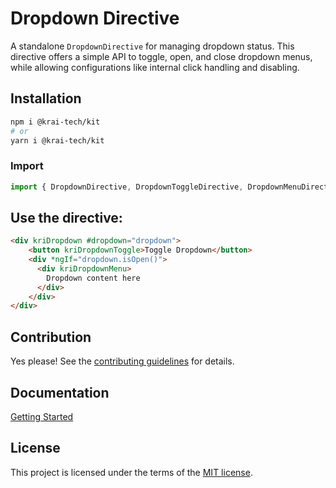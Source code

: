 
# Dropdown Directive

A standalone `DropdownDirective` for managing dropdown status. This directive offers a simple API to toggle, open, and close dropdown menus, while allowing configurations like internal click handling and disabling.

## Installation

```bash
npm i @krai-tech/kit
# or
yarn i @krai-tech/kit
```

### Import
```ts
import { DropdownDirective, DropdownToggleDirective, DropdownMenuDirective } from '@krai-tech/kit/common/directives/dropdown';
```

## Use the directive:

```html
<div kriDropdown #dropdown="dropdown">
    <button kriDropdownToggle>Toggle Dropdown</button>
    <div *ngIf="dropdown.isOpen()">
      <div kriDropdownMenu>
        Dropdown content here
      </div>
    </div>
</div>
```

## Contribution

Yes please! See the
[contributing guidelines](https://krai-kit.dev/en/docs/contribution)
for details.

## Documentation
[Getting Started](https://krai-kit.dev/en/docs/getting-started)

## License

This project is licensed under the terms of the
[MIT license](https://github.com/krai-tech/krai-kit/blob/master/LICENSE).

